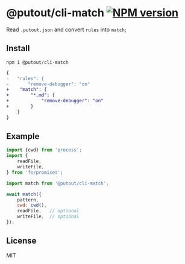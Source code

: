# @putout/cli-match [![NPM version][NPMIMGURL]][NPMURL]

[NPMIMGURL]: https://img.shields.io/npm/v/@putout/cli-match.svg?style=flat&longCache=true
[NPMURL]: https://npmjs.org/package/@putout/cli-match "npm"

Read `.putout.json` and convert `rules`  into `match`;

## Install

```
npm i @putout/cli-match
```

```diff
{
-   "rules": {
-       "remove-debugger": "on"
+    "match": {
+        "*.md": {
+            "remove-debugger": "on"
+        }
    }
}
```

## Example

```js
import {cwd} from 'process';
import {
    readFile,
    writeFile,
} from 'fs/promises';

import match from '@putout/cli-match';

await match({
    pattern,
    cwd: cwd(),
    readFile,   // optional
    writeFile,  // optional
});
```

## License

MIT
